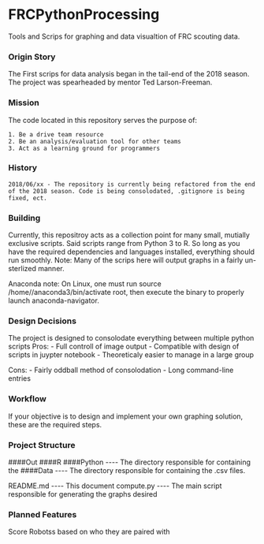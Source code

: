 # FRCPythonProcessing
Tools and Scrips for graphing and data visualtion of FRC scouting data.

### Origin Story
The First scrips for data analysis began in the tail-end of the 2018 season. The project was spearheaded by mentor Ted Larson-Freeman. 

### Mission
The code located in this repository serves the purpose of:

    1. Be a drive team resource
    2. Be an analysis/evaluation tool for other teams
    3. Act as a learning ground for programmers

### History
    2018/06/xx - The repository is currently being refactored from the end of the 2018 season. Code is being consolodated, .gitignore is being fixed, ect.
    
### Building
Currently, this repositroy acts as a collection point for many small, mutially exclusive scripts. Said scripts range from Python 3 to R. So long as you have the required dependencies and languages installed, everything should run smoothly. Note: Many of the scrips here will output graphs in a fairly un-sterlized manner.

Anaconda note: 
On Linux, one must run source /home/<user>/anaconda3/bin/activate root, then execute the binary to properly launch anaconda-navigator.

### Design Decisions
The project is designed to consolodate everything between multiple python scripts
Pros:
    - Full controll of image output
    - Compatible with design of scripts in juypter notebook
    - Theoreticaly easier to manage in a large group

Cons:
    - Fairly oddball method of consolodation
    - Long command-line entries 

### Workflow
If your objective is to design and implement your own graphing solution, these are the required steps.

### Project Structure
####Out
####R
####Python
---- The directory responsible for containing the
####Data
---- The directory responsible for containing the .csv files.

README.md
---- This document
compute.py 
---- The main script responsible for generating the graphs desired

### Planned Features

Score Robotss based on who they are paired with
